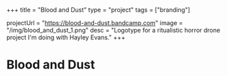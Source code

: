 +++
title = "Blood and Dust"
type = "project"
tags = ["branding"]

projectUrl = "https://blood-and-dust.bandcamp.com"
image = "/img/blood_and_dust_1.png"
desc = "Logotype for a ritualistic horror drone project I'm doing with Hayley Evans."
+++

# Blood and Dust
